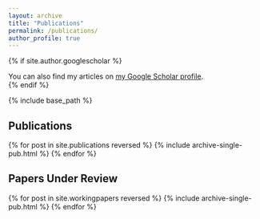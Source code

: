 ```yaml
---
layout: archive
title: "Publications"
permalink: /publications/
author_profile: true
---
```


{% if site.author.googlescholar %}
  <div class="wordwrap">You can also find my articles on <a href="{{site.author.googlescholar}}">my Google Scholar profile</a>.</div>
{% endif %}

{% include base_path %}

<h2 class="archive__item-title" itemprop="headline">
  Publications
</h2>

{% for post in site.publications reversed %}
  {% include archive-single-pub.html %}
{% endfor %}

<h2 class="archive__item-title" itemprop="headline">
  Papers Under Review
</h2>

{% for post in site.workingpapers reversed %}
  {% include archive-single-pub.html %}
{% endfor %}
